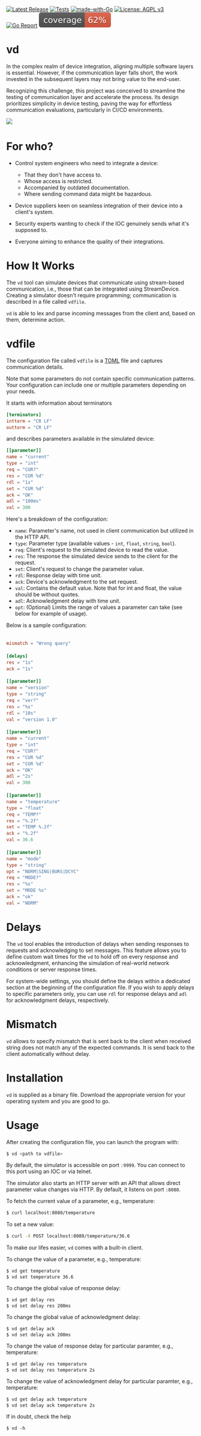 [![Latest Release](https://img.shields.io/github/release/e9ctrl/vd.svg?style=flat-square)](https://github.com/e9ctrl/vd/releases/latest)
[![Tests](https://github.com/e9ctrl/vd/actions/workflows/tests.yml/badge.svg)](https://github.com/e9ctrl/vd/actions/workflows/tests.yml)
[![made-with-Go](https://img.shields.io/badge/Made%20with-Go-1f425f.svg)](https://go.dev/)
[![License: AGPL v3](https://img.shields.io/badge/License-AGPL_v3-blue.svg)](https://www.gnu.org/licenses/agpl-3.0)
[![Go Report](https://goreportcard.com/badge/github.com/e9ctrl/vd)](https://goreportcard.com/report/github.com/e9ctrl/vd)
![coverage](https://raw.githubusercontent.com/e9ctrl/vd/badges/.badges/main/coverage.svg)

# vd 
In the complex realm of device integration, aligning multiple software layers is essential. However, if the communication layer falls short, the work invested in the subsequent layers may not bring value to the end-user.

Recognizing this challenge, this project was conceived to streamline the testing of communication layer and accelerate the process. Its design prioritizes simplicity in device testing, paving the way for effortless communication evaluations, particularly in CI/CD environments.

![](readme.gif)

# For who?
- Control system engineers who need to integrate a device:
    - That they don't have access to.
    - Whose access is restricted.
    - Accompanied by outdated documentation.
    - Where sending command data might be hazardous.

- Device suppliers keen on seamless integration of their device into a client's system.
- Security experts wanting to check if the IOC genuinely sends what it's supposed to.
- Everyone aiming to enhance the quality of their integrations.

# How It Works
The `vd` tool can simulate devices that communicate using stream-based communication, i.e., those that can be integrated using StreamDevice. Creating a simulator doesn't require programming; communication is described in a file called `vdfile`.

`vd` is able to lex and parse incoming messages from the client and, based on them, determine action.

# vdfile 
The configuration file called `vdfile` is a [TOML](https://toml.io/en/) file and captures communication details. 

Note that some parameters do not contain specific communication patterns. Your configuration can include one or multiple parameters depending on your needs.

It starts with information about terminators
```toml
[terminators]
intterm = "CR LF"
outterm = "CR LF"
```
and describes parameters available in the simulated device:

```toml
[[parameter]]
name = "current"
type = "int"
req = "CUR?"
res = "CUR %d"
rdl = "1s"
set = "CUR %d"
ack = "OK"
adl = "100ms"
val = 300
```

Here's a breakdown of the configuration:

* `name`: Parameter's name, not used in client communication but utilized in the HTTP API.
* `type`: Parameter type (available values - `int`, `float`, `string`, `bool`).
* `req`: Client's request to the simulated device to read the value.
* `res`: The response the simulated device sends to the client for the request.
* `set`: Client's request to change the parameter value.
* `rdl`: Response delay with time unit.
* `ack`: Device's acknowledgment to the set request.
* `val`: Contains the default value. Note that for int and float, the value should be without quotes.
* `adl`: Acknowledgment delay with time unit.
* `opt`: (Optional) Limits the range of values a parameter can take (see below for example of usage).

Below is a sample configuration:
```toml

mismatch = "Wrong query"

[delays]
res = "1s"
ack = "1s"

[[parameter]]
name = "version"
type = "string"
req = "ver?"
res = "%s"
rdl = "10s"
val = "version 1.0"

[[parameter]]
name = "current"
type = "int"
req = "CUR?"
res = "CUR %d"
set = "CUR %d"
ack = "OK"
adl = "2s"
val = 300

[[parameter]]
name = "temperature"
type = "float"
req = "TEMP?"
res = "%.2f"
set = "TEMP %.2f"
ack = "%.2f"
val = 36.6

[[parameter]]
name = "mode"
type = "string"
opt = "NORM|SING|BURS|DCYC"
req = "MODE?"
res = "%s"
set = "MODE %s"
ack = "ok"
val = "NORM"
```

# Delays
The `vd` tool enables the introduction of delays when sending responses to requests and acknowledging to set messages. This feature allows you to define custom wait times for the `vd` to hold off on every response and acknowledgment, enhancing the simulation of real-world network conditions or server response times.

For system-wide settings, you should define the delays within a dedicated section at the beginning of the configuration file. If you wish to apply delays to specific parameters only, you can use `rdl` for response delays and `adl` for acknowledgment delays, respectively.

# Mismatch
`vd` allows to specify mismatch that is sent back to the client when received string does not match any of the expected commands. It is send back to the client automatically without delay.

# Installation
`vd` is supplied as a binary file. Download the appropriate version for your operating system and you are good to go.

# Usage
After creating the configuration file, you can launch the program with:

```bash
$ vd <path to vdfile>
```

By default, the simulator is accessible on port `:9999`. You can connect to this port using an IOC or via telnet.

The simulator also starts an HTTP server with an API that allows direct parameter value changes via HTTP. By default, it listens on port `:8080`.

To fetch the current value of a parameter, e.g., temperature:
```bash
$ curl localhost:8080/temperature
```
To set a new value:
```bash
$ curl -X POST localhost:8080/temperature/36.6
```

To make our lifes easier, `vd` comes with a built-in client.

To change the value of a parameter, e.g., temperature:
```
$ vd get temperature
$ vd set temperature 36.6
```

To change the global value of response delay:
```
$ vd get delay res
$ vd set delay res 200ms
```

To change the global value of acknowledgment delay:
```
$ vd get delay ack
$ vd set delay ack 200ms
```

To change the value of response delay for particular paramter, e.g., temperature:
```
$ vd get delay res temperature
$ vd set delay res temperature 2s
```

To change the value of acknowledgment delay for particular paramter, e.g., temperature:
```
$ vd get delay ack temperature
$ vd set delay ack temperature 2s
```

If in doubt, check the help
```
$ vd -h
```
